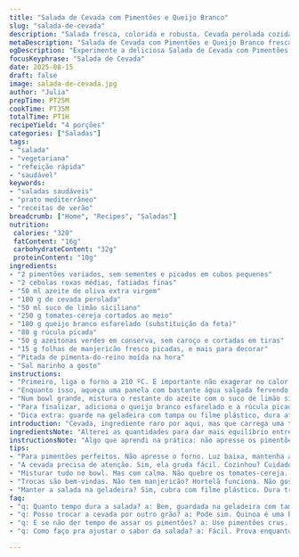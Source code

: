 ```yaml
---
title: "Salada de Cevada com Pimentões e Queijo Branco"
slug: "salada-de-cevada"
description: "Salada fresca, colorida e robusta. Cevada perolada cozida no ponto certo, misturada com pimentões assados que soltam aquele aroma adocicado e levemente defumado, combinados com queijo branco esfarelado. Tomates-cereja frescos, rúcula picada e azeitonas verdes cortadas fazem contraste. Um toque cítrico do limão realça tudo, enquanto folhas de manjericão fresco por cima dão frescor. Leve, porém com corpo e textura. Ideal para almoço rápido ou jantar leve, aguenta bem na geladeira até três dias, ótima para deixar pronta no dia anterior. Versátil e fácil de adaptar ao que tem na despensa."
metaDescription: "Salada de Cevada com Pimentões e Queijo Branco fresca e saborosa para refeições práticas. Ideal para quem busca sabor e saúde."
ogDescription: "Experimente a deliciosa Salada de Cevada com Pimentões e Queijo Branco. Uma opção refrescante e cheia de sabor para o seu dia."
focusKeyphrase: "Salada de Cevada"
date: 2025-08-15
draft: false
image: salada-de-cevada.jpg
author: "Julia"
prepTime: PT25M
cookTime: PT35M
totalTime: PT1H
recipeYield: "4 porções"
categories: ["Saladas"]
tags:
- "salada"
- "vegetariana"
- "refeição rápida"
- "saudável"
keywords:
- "saladas saudáveis"
- "prato mediterrâneo"
- "receitas de verão"
breadcrumb: ["Home", "Recipes", "Saladas"]
nutrition: 
 calories: "320"
 fatContent: "16g"
 carbohydrateContent: "32g"
 proteinContent: "10g"
ingredients:
- "2 pimentões variados, sem sementes e picados em cubos pequenos"
- "2 cebolas roxas médias, fatiadas finas"
- "50 ml azeite de oliva extra virgem"
- "180 g de cevada perolada"
- "50 ml suco de limão siciliano"
- "250 g tomates-cereja cortados ao meio"
- "180 g queijo branco esfarelado (substituição da feta)"
- "80 g rúcula picada"
- "50 g azeitonas verdes em conserva, sem caroço e cortadas em tiras"
- "15 g folhas de manjericão fresco picadas, e mais para decorar"
- "Pitada de pimenta-do-reino moída na hora"
- "Sal marinho a gosto"
instructions:
- "Primeiro, liga o forno a 210 ºC. É importante não exagerar no calor pra não queimar, só dar aquele toque dourado nos pimentões. Pega uma assadeira e espalha os pimentões picados junto com as cebolas fatiadas. Regue com 1 colher (sopa) do azeite, salpique sal e pimenta. Move tudo na assadeira umas duas vezes durante o cozimento pra não grudar. Vai uns 25 minutos no forno. Sente o cheiro adocicado que começa a surgir, sinal que está quase no ponto certo."
- "Enquanto isso, aqueça uma panela com bastante água salgada fervendo. Jogue a cevada e deixe cozinhar, vira e mexe prova. Quer ela macia, mas com uma leve resistência ao morder, cerca de 35 minutos. Escorra e enxágue na água fria para parar o cozimento e tirar o amido extra. Isso evita que fique grudenta. Reserva pra depois misturar."
- "Num bowl grande, mistura o restante do azeite com o suco de limão siciliano. Se quiser, espreme um pouco de alho ralado aqui — eu já testei, dá um quê a mais. Incorpora a cevada, os pimentões assados com as cebolas, tomates-cereja e azeitonas. Mexe delicadamente para não quebrar os ingredientes que são mais delicados. Salpica sal e pimenta a gosto, sempre prova. Vai ajustando a acidez do limão conforme seu paladar."
- "Para finalizar, adiciona o queijo branco esfarelado e a rúcula picada, misturando levemente só pra distribuir. A rúcula vai murchar um pouco, mas não perde a crocância, olho nisso pra não deixar amarelada. Salpica o manjericão fresco por cima. Serve em pratos fundos ou tigelas individuais."
- "Dica extra: guarde na geladeira com tampa ou filme plástico, dura até 3 dias. Se o queijo ou a rúcula soltarem água, escorra antes de servir para não ficar aguado. E se não tiver manjericão, substitua por hortelã ou até mesmo coentro para um toque diferente. O pimentão você pode trocar por abobrinha grelhada, fica bacana."
introduction: "Cevada, ingrediente raro por aqui, mas que carrega uma textura e sabor surpreendentes; já usei em várias versões de saladas com legumes assados, e sempre me surpreendo com a versatilidade. Pimentões assados trazem uma doçura que no forno é reforçada, quase caramelizada, enquanto o queijo branco esfarelado — abraço perfeito para quem não tem feta — acrescenta a untuosidade necessária. Tomates frescos, azeitonas e rúcula arrematam a crocância e frescor. Fazer esse prato é mais que medida e tempo, é ler a cozinha, sentir o aroma, experimentar a textura. Daí sai algo prático, para dias corridos, mas cheio de personalidade."
ingredientsNote: "Alterei as quantidades para dar mais equilíbrio entre os ingredientes, além de substituir a cebola francesa pela cebola roxa que uso muito no meu dia a dia pelo sabor mais intenso e cor vibrante. O queijo branco é substituto da feta, mais fácil de achar e com cremosidade próxima. Azeitonas verdes entraram no lugar das secas para evitar excesso de sal, mas pode usar as que preferir — pretas, verdes, sem caroço. Sempre prefira azeite de qualidade, não economize nessa fase para garantir o sabor final. Limão siciliano faz toda diferença aqui, mas limão tahiti serve, ajuste a acidez ao seu gosto."
instructionsNote: "Algo que aprendi na prática: não apresse os pimentões no forno; eles têm que ficar macios mas ainda firmes para manter a textura quando misturados. Mexa na assadeira para dourar tudo por igual, observe a pele enrugando e ficando com pontinhos escuros: é hora certa pra tirar. Cozinhar a cevada no ponto é chave, excessos deixam a salada empapada, pouco, dura demais. Enxaguar com água fria ajuda a parar cozimento e refrescar, uma técnica que uso sempre que cozinho grãos. O limão deve ser adicionado por último para manter frescor, e o manjericão não vai à mistura, só por cima, para não oxidar. Testa sempre o ponto final, sal e pimenta antes de servir e ajuste conforme a estação e sua preferência."
tips:
- "Para pimentões perfeitos. Não apresse o forno. Luz baixa, mantenha a temperatura. Mexe de leve na assadeira. Quer dourar, mas não queimar. Olho na textura soft. Se a pele enrugar, hora de tirar."
- "A cevada precisa de atenção. Sim, ela gruda fácil. Cozinhou? Cuidado com o tempo. Mais de 35 minutos vira um mingau. Menos, uma pedra. Água fria após o cozimento para refrescar."
- "Misturar tudo no bowl. Mas com calma. Não quebre os tomates-cereja. Eles são delicados. Azeite de boa qualidade é essencial. E limão siciliano traz frescor. Ajuste sempre o sal, sabor é tudo."
- "Trocas são bem-vindas. Não tem manjericão? Hortelã funciona. Não gosta de azeitona? Pode deixar de lado. Adicione abobrinha grelhada. Pode variar a receita com o que tem na despensa."
- "Manter a salada na geladeira? Sim, cubra com filme plástico. Dura três dias. Mas se soltar água, escorra. Para não ter um prato aguado. Pensa na textura toda vez que servir."
faq:
- "q: Quanto tempo dura a salada? a: Bem, guardada na geladeira com tampa. Três dias normalmente. Se soltar água, escorra antes de servir. Cuidado pra não ficar aguada."
- "q: Posso trocar a cevada por outro grão? a: Pode sim. Quinoa é uma boa opção. Mais leve. Mas verifica o tempo de cozimento. Outra ideia é usar arroz integral, fica interessante."
- "q: E se não der tempo de assar os pimentões? a: Use pimentões crus. Corte em tiras. Não vão ter aquele sabor doce assado. Mas ainda vão crocantes. Experimenta essa versão."
- "q: Como faço pra ajustar o sabor da salada? a: Fácil. Prova enquanto mistura. O limão pode ser menos se preferir. Adiciona um pouco de açúcar? Para equilibrar acidez. Ajuste conforme seu gosto."

---
```

